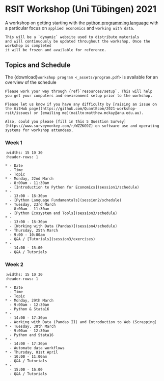 # RSIT Workshop (Uni Tübingen) 2021

A workshop on getting starting with the [python programming language](https://www.python.org)
with a particular focus on `applied economics` and `working with data`.

```{note}
This will be a `dynamic` website used to distribute materials
and will continuously be updated throughout the workshop. Once the workshop is completed
it will be frozen and available for reference.
```

## Topics and Schedule

The {download}`workshop program <_assets/program.pdf>` is available for an overview of the schedule

```{admonition} Pre-Workshop Setup:
Please work your way through {ref}`resources/setup`. This will help you get your computers and environment setup prior to the workshop.

Please let us know if you have any difficulty by [raising an issue on the GitHub page](https://github.com/QuantEcon/2021-workshop-rsit/issues) or [emailing me](mailto:matthew.mckay@anu.edu.au).

Also, could you please [fill in this 5 Question Survey](https://www.surveymonkey.com/r/WZZKG9Z) on software use and operating
systems for workshop attendees.
```

### Week 1

```{list-table}
:widths: 15 10 30
:header-rows: 1

* - Date
  - Time
  - Topic
* - Monday, 22nd March
  - 8:00am - 11:30am
  - [Introduction to Python for Economics](session1/schedule)
* - 
  - 13:00 - 16:30pm
  - [Python Language Fundamentals](session2/schedule)
* - Tuesday, 23rd March
  - 8:00am - 11:30am
  - [Python Ecosystem and Tools](session3/schedule)
* - 
  - 13:00 - 16:30pm
  - [Working with Data (Pandas)](session4/schedule)
* - Thursday, 25th March
  - 9:00 - 10:00am
  - Q&A / [Tutorials](session3/exercises)
* - 
  - 14:00 - 15:00
  - Q&A / Tutorials
```

### Week 2

```{list-table}
:widths: 15 10 30
:header-rows: 1

* - Date
  - Time
  - Topic
* - Monday, 29th March
  - 9:00am - 12:30am
  - Python & Stata16
* - 
  - 14:00 - 17:30pm
  - Working with Data (Pandas II) and Introduction to Web (Scrapping)
* - Tuesday, 30th March
  - 9:00am - 12:30am
  - Python and Stata16
* - 
  - 14:00 - 17:30pm
  - Automate data workflows
* - Thursday, 01st April
  - 10:00 - 11:00am
  - Q&A / Tutorials
* - 
  - 15:00 - 16:00
  - Q&A / Tutorials
```

